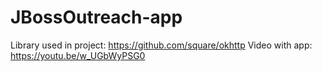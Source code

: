 # JBossOutreach-app
Library used in project:
https://github.com/square/okhttp
Video with app:
https://youtu.be/w_UGbWyPSG0

